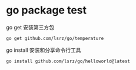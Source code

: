 # go package test

go get 安装第三方包

~~~~
go get github.com/lsrz/go/temperature

~~~~

go install 安装和分享命令行工具

~~~~
go install github.com/lsrz/go/helloworld@latest
~~~~
